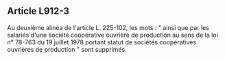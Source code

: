 Article L912-3
----
Au deuxième alinéa de l'article L. 225-102, les mots : " ainsi que par les
salariés d'une société coopérative ouvrière de production au sens de la loi n°
78-763 du 19 juillet 1978 portant statut de sociétés coopératives ouvrières de
production " sont supprimés.
